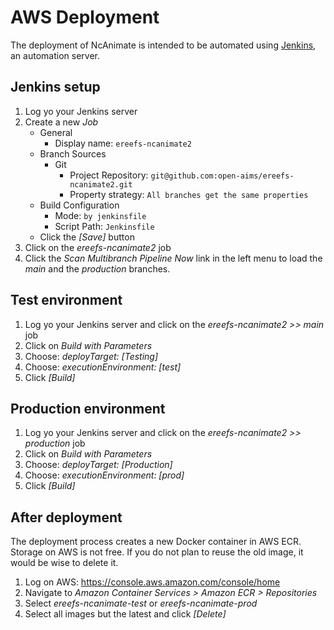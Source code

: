 # AWS Deployment

The deployment of NcAnimate is intended to be automated using
[Jenkins](https://www.jenkins.io/), an automation server.

## Jenkins setup

1. Log yo your Jenkins server
2. Create a new *Job*
    - General
        - Display name: `ereefs-ncanimate2`
    - Branch Sources
        - Git
            - Project Repository: `git@github.com:open-aims/ereefs-ncanimate2.git`
            - Property strategy: `All branches get the same properties`
    - Build Configuration
        - Mode: `by jenkinsfile`
        - Script Path: `Jenkinsfile`
    - Click the *[Save]* button
3. Click on the *ereefs-ncanimate2* job
4. Click the *Scan Multibranch Pipeline Now* link in the left menu
    to load the *main* and the *production* branches.

## Test environment

1. Log yo your Jenkins server and click on the *ereefs-ncanimate2 >> main* job
2. Click on *Build with Parameters*
3. Choose: *deployTarget: [Testing]*
4. Choose: *executionEnvironment: [test]*
5. Click *[Build]*

## Production environment

1. Log yo your Jenkins server and click on the *ereefs-ncanimate2 >> production* job
2. Click on *Build with Parameters*
3. Choose: *deployTarget: [Production]*
4. Choose: *executionEnvironment: [prod]*
5. Click *[Build]*

## After deployment

The deployment process creates a new Docker container in AWS ECR. Storage on AWS is not free.
If you do not plan to reuse the old image, it would be wise to delete it.

1. Log on AWS: https://console.aws.amazon.com/console/home
2. Navigate to *Amazon Container Services > Amazon ECR > Repositories*
3. Select *ereefs-ncanimate-test* or *ereefs-ncanimate-prod*
4. Select all images but the latest and click *[Delete]*
